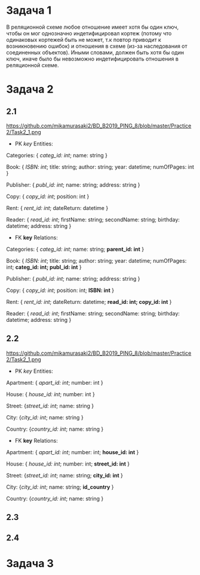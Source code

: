 # Задача 1

В реляционной схеме любое отношение имеет хотя бы один ключ, чтобы он мог однозначно индетифицировал кортеж (потому что одинаковых кортежей быть не может, т.к повтор приводит к возникновению ошибок) и отношения в схеме (из-за наследования от соединенных объектов). Иными словами, должен быть хотя бы один ключ, иначе было бы невозможно индетифицировать отношения в реляционной схеме.

# Задача 2

## 2.1

https://github.com/mikamurasaki2/BD_B2019_PING_8/blob/master/Practice2/Task2_1.png

* PK *key*
Entities:

Categories: { *categ_id: int*; name: string }

Book: { *ISBN: int*; title: string; author: string; year: datetime; numOfPages: int }

Publisher: { *publ_id: int*; name: string; address: string }

Copy: { *copy_id: int*; position: int }

Rent: { *rent_id: int*; dateReturn: datetime }

Reader: { *read_id: int*; firstName: string; secondName: string; birthday: datetime; address: string }


* FK **key**
Relations:

Categories: { *categ_id: int*; name: string; **parent_id: int** }

Book: { *ISBN: int*; title: string; author: string; year: datetime; numOfPages: int; **categ_id: int; publ_id: int** }

Publisher: { *publ_id: int*; name: string; address: string }

Copy: { *copy_id: int*; position: int; **ISBN: int** }

Rent: { *rent_id: int*; dateReturn: datetime; **read_id: int; copy_id: int** }

Reader: { *read_id: int*; firstName: string; secondName: string; birthday: datetime; address: string }

## 2.2

https://github.com/mikamurasaki2/BD_B2019_PING_8/blob/master/Practice2/Task2_1.png

* PK *key*
Entities:

Apartment: { *apart_id: int*; number: int }

House: { *house_id: int*; number: int }

Street: {*street_id: int*; name: string }

City: {*city_id: int*; name: string }

Country: {*country_id: int*; name: string }

* FK **key**
Relations:

Apartment: { *apart_id: int*; number: int; **house_id: int** }

House: { *house_id: int*; number: int; **street_id: int** }

Street: {*street_id: int*; name: string; **city_id: int** }

City: {*city_id: int*; name: string; **id_country** }

Country: {*country_id: int*; name: string }

## 2.3

## 2.4

# Задача 3

